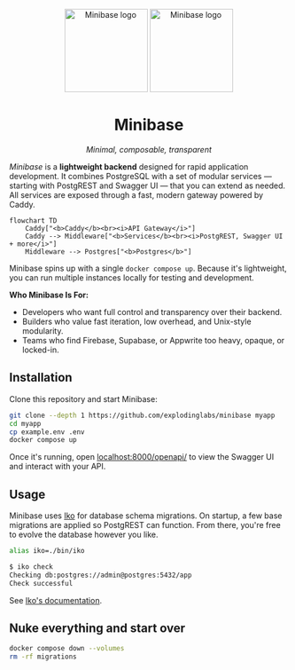 <p align="center">
  <img alt="Minibase logo" height="150" src="https://github.com/explodinglabs/minibase/blob/main/images/logo-light.png?raw=true#gh-light-mode-only" />
  <img alt="Minibase logo" height="150" src="https://github.com/explodinglabs/minibase/blob/main/images/logo-dark.png?raw=true#gh-dark-mode-only" />
</p>

<h1 align="center">
  Minibase
</h1>

<p align="center">
  <i>Minimal, composable, transparent</i>
</p>

_Minibase_ is a **lightweight backend** designed for rapid application
development. It combines PostgreSQL with a set of modular services — starting
with PostgREST and Swagger UI — that you can extend as needed. All services are
exposed through a fast, modern gateway powered by Caddy.

```mermaid
flowchart TD
    Caddy["<b>Caddy</b><br><i>API Gateway</i>"]
    Caddy --> Middleware["<b>Services</b><br><i>PostgREST, Swagger UI + more</i>"]
    Middleware --> Postgres["<b>Postgres</b>"]
```

Minibase spins up with a single `docker compose up`. Because it's lightweight,
you can run multiple instances locally for testing and development.

**Who Minibase Is For:**

- Developers who want full control and transparency over their backend.
- Builders who value fast iteration, low overhead, and Unix-style modularity.
- Teams who find Firebase, Supabase, or Appwrite too heavy, opaque, or locked-in.

## Installation

Clone this repository and start Minibase:

```sh
git clone --depth 1 https://github.com/explodinglabs/minibase myapp
cd myapp
cp example.env .env
docker compose up
```

Once it's running, open
[localhost:8000/openapi/](http://localhost:8000/openapi/) to view the Swagger
UI and interact with your API.

## Usage

Minibase uses [Iko](https://github.com/explodinglabs/iko) for database schema
migrations. On startup, a few base migrations are applied so PostgREST can
function. From there, you're free to evolve the database however you like.

```sh
alias iko=./bin/iko
```

```sh
$ iko check
Checking db:postgres://admin@postgres:5432/app
Check successful
```

See [Iko's documentation](https://github.com/explodinglabs/iko).

## Nuke everything and start over

```sh
docker compose down --volumes
rm -rf migrations
```
